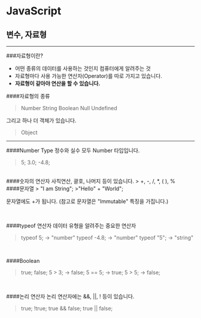 # JavaScript

## 변수, 자료형

---

###자료형이란?

- 어떤 종류의 데이터를 사용하는 것인지 컴퓨터에게 알려주는 것
- 자료형마다 사용 가능한 연산자(Operator)를 따로 가지고 있습니다.
- **자료형이 같아야 연산을 할 수 있습니다.**
  <br>

####자료형의 종류

> Number
> String
> Boolean
> Null
> Undefined

그리고 하나 더 객체가 있습니다.

> Object

---

####Number Type
정수와 실수 모두 Number 타입입니다.

> 5;
> 3.0;
> -4.8;

<br>
####숫자의 연산자
사칙연산, 괄호, 나머지 등이 있습니다.
> +, -, /, *, ( ), %

<br>
####문자열
> "I am String";
>"Hello" + "World";

문자열에도 +가 됩니다. (참고로 문자열은 "Immutable" 특징을 가집니다.)

<br>

####typeof 연산자
데이터 유형을 알려주는 중요한 연산자

> typeof 5; -> "number"
> typeof -4.8; -> "number"
> typeof "5"; -> "string"

<br>

####Boolean

> true;
> false;
> 5 > 3; -> false;
> 5 == 5; -> true;
> 5 > 5; -> false;

<br>

####논리 연산자
논리 연산자에는 &&, ||, ! 등이 있습니다.

> true;
> !true;
> true && false;
> true || false;

